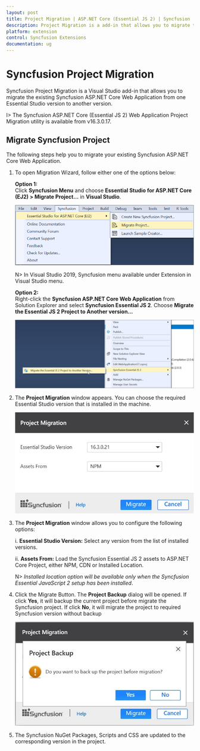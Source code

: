 ```yaml
---
layout: post
title: Project Migration | ASP.NET Core (Essential JS 2) | Syncfusion
description: Project Migration is a add-in that allows you to migrate the existing Syncfusion ASP.NET Core Application from one Essential Studio version to another version
platform: extension
control: Syncfusion Extensions
documentation: ug
---
```


# Syncfusion Project Migration

Syncfusion Project Migration is a Visual Studio add-in that allows you to migrate the existing Syncfusion ASP.NET Core Web Application from one Essential Studio version to another version.

I> The Syncfusion ASP.NET Core (Essential JS 2) Web Application Project Migration utility is available from v16.3.0.17.

## Migrate Syncfusion Project 

The following steps help you to migrate your existing Syncfusion ASP.NET Core Web Application. 

1. To open Migration Wizard, follow either one of the options below:

   **Option 1:**    
   Click **Syncfusion Menu** and choose **Essential Studio for ASP.NET Core (EJ2) > Migrate Project…** in **Visual Studio**.

   ![Syncfusion Essential JS 2 ASP.NET Core Project Migration add-in](Project-Migration_images/Syncfusion_Menu_Project_Migration.png)

   N> In Visual Studio 2019, Syncfusion menu available under Extension in Visual Studio menu.

   **Option 2:**  
   Right-click the **Syncfusion ASP.NET Core Web Application** from Solution Explorer and select **Syncfusion Essential JS 2**. Choose **Migrate the Essential JS 2 Project to Another version...**

   ![Syncfusion Essential JS 2 ASP.NET Core Project Migration add-in](Project-Migration_images/Project-Migration-img1.jpg)

2. The **Project Migration** window appears. You can choose the required Essential Studio version that is installed in the machine. 

   ![Syncfusion Essential JS 2 ASP.NET Core Project Migration window](Project-Migration_images/Project-Migration-img2.jpg)

3. The **Project Migration** window allows you to configure the following options:

   i. **Essential Studio Version:** Select any version from the list of installed versions.
   
   ii. **Assets From:** Load the Syncfusion Essential JS 2 assets to ASP.NET Core Project, either NPM, CDN or Installed Location.
   
   N> *Installed location option will be available only when the Syncfusion Essential JavaScript 2 setup has been installed*.
   
4. Click the Migrate Button. The **Project Backup** dialog will be opened. If click **Yes**, it will backup the current project before migrate the Syncfusion project. If click **No**, it will migrate the project to required Syncfusion version without backup
   
   ![Syncfusion Essential JS 2 ASP.NET Core Project Migration backup dialog](Project-Migration_images/Project-Migration-img3.jpg)
      
5. The Syncfusion NuGet Packages, Scripts and CSS are updated to the corresponding version in the project.

